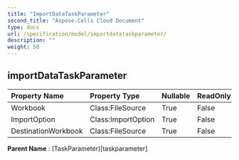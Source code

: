 ```yaml
---
title: "ImportDataTaskParameter"
second_title: "Aspose.Cells Cloud Document"
type: docs
url: /specification/model/importdatataskparameter/
description: ""
weight: 50
---
```


## **importDataTaskParameter**

 

| Property Name | Property Type | Nullable |  ReadOnly | DefaultValue | Description | 
| :- | :- | :- |:- |  :- | :- |
| Workbook | Class:FileSource | True |  False |  |  |  
| ImportOption | Class:ImportOption | True |  False |  |  |  
| DestinationWorkbook | Class:FileSource | True |  False |  |  |  

**Parent Name** : (TaskParameter)[taskparameter]

